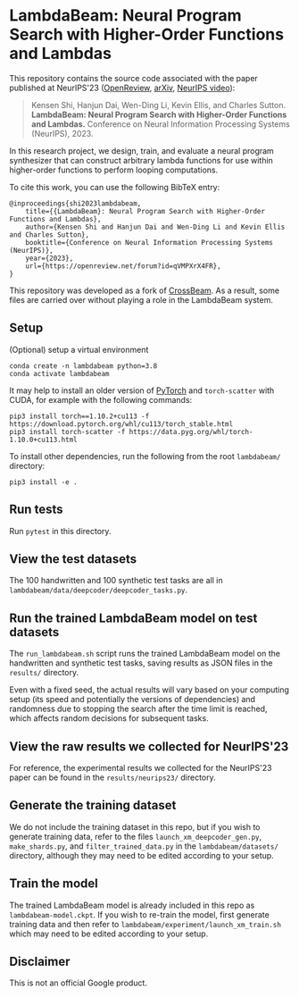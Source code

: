 # LambdaBeam: Neural Program Search with Higher-Order Functions and Lambdas

This repository contains the source code associated with the paper published at
NeurIPS'23 ([OpenReview](https://openreview.net/forum?id=qVMPXrX4FR),
[arXiv](https://arxiv.org/abs/2306.02049), [NeurIPS
video](https://neurips.cc/virtual/2023/poster/70355)):

> Kensen Shi, Hanjun Dai, Wen-Ding Li, Kevin Ellis, and Charles Sutton.
> **LambdaBeam: Neural Program Search with Higher-Order Functions and Lambdas.**
> Conference on Neural Information Processing Systems (NeurIPS), 2023.

In this research project, we design, train, and evaluate a neural program
synthesizer that can construct arbitrary lambda functions for use within
higher-order functions to perform looping computations.

To cite this work, you can use the following BibTeX entry:
```
@inproceedings{shi2023lambdabeam,
    title={{LambdaBeam}: Neural Program Search with Higher-Order Functions and Lambdas},
    author={Kensen Shi and Hanjun Dai and Wen-Ding Li and Kevin Ellis and Charles Sutton},
    booktitle={Conference on Neural Information Processing Systems (NeurIPS)},
    year={2023},
    url={https://openreview.net/forum?id=qVMPXrX4FR},
}
```

This repository was developed as a fork of
[CrossBeam](https://github.com/google-research/crossbeam). As a result, some
files are carried over without playing a role in the LambdaBeam system.

## Setup

(Optional) setup a virtual environment

```
conda create -n lambdabeam python=3.8
conda activate lambdabeam
```

It may help to install an older version of [PyTorch](https://pytorch.org/get-started/locally/) and
`torch-scatter` with CUDA, for example with the following commands:

```
pip3 install torch==1.10.2+cu113 -f https://download.pytorch.org/whl/cu113/torch_stable.html
pip3 install torch-scatter -f https://data.pyg.org/whl/torch-1.10.0+cu113.html
```

To install other dependencies, run the following from the root `lambdabeam/`
directory:

```
pip3 install -e .
```

## Run tests

Run `pytest` in this directory.

## View the test datasets

The 100 handwritten and 100 synthetic test tasks are all in
`lambdabeam/data/deepcoder/deepcoder_tasks.py`.

## Run the trained LambdaBeam model on test datasets

The `run_lambdabeam.sh` script runs the trained LambdaBeam model on the
handwritten and synthetic test tasks, saving results as JSON files in the
`results/` directory.

Even with a fixed seed, the actual results will vary based on your computing
setup (its speed and potentially the versions of dependencies) and randomness
due to stopping the search after the time limit is reached, which affects
random decisions for subsequent tasks.

## View the raw results we collected for NeurIPS'23

For reference, the experimental results we collected for the NeurIPS'23 paper
can be found in the `results/neurips23/` directory.

## Generate the training dataset

We do not include the training dataset in this repo, but if you wish to
generate training data, refer to the files `launch_xm_deepcoder_gen.py`,
`make_shards.py`, and `filter_trained_data.py` in the `lambdabeam/datasets/`
directory, although they may need to be edited according to your setup.

## Train the model

The trained LambdaBeam model is already included in this repo as
`lambdabeam-model.ckpt`. If you wish to re-train the model, first generate
training data and then refer to `lambdabeam/experiment/launch_xm_train.sh`
which may need to be edited according to your setup.

## Disclaimer

This is not an official Google product.
